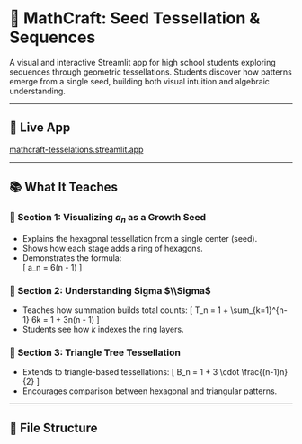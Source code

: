 # 🌱 MathCraft: Seed Tessellation & Sequences

A visual and interactive Streamlit app for high school students exploring sequences through geometric tessellations. Students discover how patterns emerge from a single seed, building both visual intuition and algebraic understanding.

---

## 🚀 Live App

[mathcraft-tesselations.streamlit.app](https://mathcraft-tesselations.streamlit.app)

---

## 📚 What It Teaches

### 🔷 Section 1: Visualizing $a_n$ as a Growth Seed
- Explains the hexagonal tessellation from a single center (seed).
- Shows how each stage adds a ring of hexagons.
- Demonstrates the formula:  
  \[
  a_n = 6(n - 1)
  \]

### 🔢 Section 2: Understanding Sigma $\\Sigma$
- Teaches how summation builds total counts:
  \[
  T_n = 1 + \\sum_{k=1}^{n-1} 6k = 1 + 3n(n - 1)
  \]
- Students see how $k$ indexes the ring layers.

### 🌲 Section 3: Triangle Tree Tessellation
- Extends to triangle-based tessellations:
  \[
  B_n = 1 + 3 \\cdot \\frac{(n-1)n}{2}
  \]
- Encourages comparison between hexagonal and triangular patterns.

---

## 📂 File Structure

